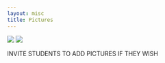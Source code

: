 ```yaml
---
layout: misc
title: Pictures
---
```


<img src="{{ site.github.url }}/assets/img/felipe_olivia_treats1.JPG"> 

<img src="{{ site.github.url }}/assets/img/felipe_olivia_treats3.jpg"> 

INVITE STUDENTS TO ADD PICTURES IF THEY WISH

